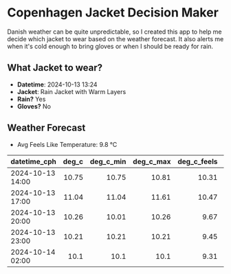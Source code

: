 
# Copenhagen Jacket Decision Maker

Danish weather can be quite unpredictable, so I created this app to help me decide which jacket to wear based on the weather forecast. 
It also alerts me when it's cold enough to bring gloves or when I should be ready for rain.

## What Jacket to wear?

- **Datetime**: 2024-10-13 13:24
- **Jacket**: Rain Jacket with Warm Layers
- **Rain?** Yes
- **Gloves?** No

## Weather Forecast
- Avg Feels Like Temperature: 9.8 °C

| datetime_cph     |   deg_c |   deg_c_min |   deg_c_max |   deg_c_feels | weather   | wind   | rain   |
|:-----------------|--------:|------------:|------------:|--------------:|:----------|:-------|:-------|
| 2024-10-13 14:00 |   10.75 |       10.75 |       10.81 |         10.31 | Rain      | Low    | Low    |
| 2024-10-13 17:00 |   11.04 |       11.04 |       11.61 |         10.47 | Rain      | Low    | Low    |
| 2024-10-13 20:00 |   10.26 |       10.01 |       10.26 |          9.67 | Rain      | Low    | Low    |
| 2024-10-13 23:00 |   10.21 |       10.21 |       10.21 |          9.45 | Clouds    | Low    | None   |
| 2024-10-14 02:00 |   10.1  |       10.1  |       10.1  |          9.31 | Clouds    | Low    | None   |
        